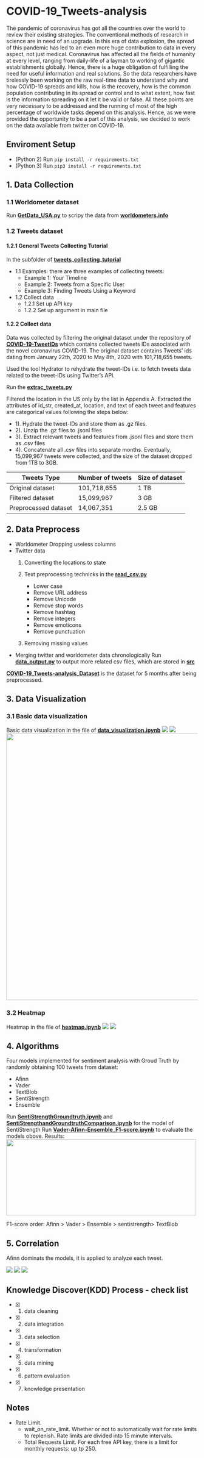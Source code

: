 # COVID-19_Tweets-analysis
The pandemic of coronavirus has got all the countries over the world to review their existing strategies. The conventional methods of research in science are in need of an upgrade. In this era of data explosion, the spread of this pandemic has led to an even more huge contribution to data in every aspect, not just medical. Coronavirus has affected all the fields of humanity at every level, ranging from daily-life of a layman to working of gigantic establishments globally. Hence, there is a huge obligation of fulfilling the need for useful information and real solutions. So the data researchers have tirelessly been working on the raw real-time data to understand why and how COVID-19 spreads and kills, how is the recovery, how is the common population contributing in its spread or control and to what extent, how fast is the information spreading on it let it be valid or false. All these points are very necessary to be addressed and the running of most of the high percentage of worldwide tasks depend on this analysis. Hence, as we were provided the opportunity to be a part of this analysis, we decided to work on the data available from twitter on COVID-19.

## Enviroment Setup
- (Python 2) Run `pip install -r requirements.txt`
- (Python 3) Run `pip3 install -r requirements.txt`

## 1. Data Collection
### 1.1 Worldometer dataset
Run **[GetData_USA.py](https://github.com/AllenSun7/COVID-19_Tweets-analysis/blob/master/Data_Collection/GetData_USA.py)** to scripy the data from **[worldometers.info](worldometers.info)**


### 1.2 Tweets dataset
#### 1.2.1 General Tweets Collecting Tutorial
In the subfolder of **[tweets_collecting_tutorial](https://github.com/AllenSun7/COVID-19_Tweets-analysis/tree/master/tweets_collection_tutorial)** 
- 1.1 Examples: there are three examples of collecting tweets:
    - Example 1: Your Timeline
    - Example 2: Tweets from a Specific User
    - Example 3: Finding Tweets Using a Keyword
- 1.2 Collect data   
    - 1.2.1 Set up API key
    - 1.2.2 Set up argument in main file

#### 1.2.2 Collect data 
Data was collected by filtering the original dataset under the repository of **[COVID-19-TweetIDs](https://github.com/echen102/COVID-19-TweetIDs)** which contains collected tweets IDs associated with the novel coronavirus COVID-19.
The original dataset contains Tweets’ ids dating from January 22th, 2020 to May 8th, 2020 with 101,718,655 tweets. 

Used the tool Hydrator to rehydrate the tweet-IDs i.e. to fetch tweets data related to the tweet-IDs using Twitter’s API. 

Run the **[extrac_tweets.py](https://github.com/AllenSun7/COVID-19_Tweets-analysis/tree/master/extrac_tweets.py)** 

Filtered the location in the US only by the list in Appendix A. Extracted the attributes of id_str, created_at, location, and text of each tweet and features are categorical values following the steps below:

- 1). Hydrate the tweet-IDs and store them as .gz files.
- 2). Unzip the .gz files to .jsonl files
- 3). Extract relevant tweets and features from .jsonl files and store them as .csv files
- 4). Concatenate all .csv files into separate months.
Eventually, 15,099,967 tweets were collected, and the size of the dataset dropped from 1TB to 3GB. 

|Tweets Type            |Number of tweets   |Size of dataset  |
|-------------          |----------------   |---------------  |
| Original dataset      | 101,718,655       |   1 TB          |
| Filtered dataset      |  15,099,967       |   3 GB          |
| Preprocessed dataset  |  14,067,351       | 2.5 GB          |



## 2. Data Preprocess
- Worldometer
Dropping useless columns 
- Twitter data 
    1. Converting the locations to state
    2. Text preprocessing technicks in the **[read_csv.py](https://github.com/AllenSun7/COVID-19_Tweets-analysis/blob/master/read_csv.py)**

        - Lower case
        - Remove URL address
        - Remove Unicode
        - Remove stop words
        - Remove hashtag 
        - Remove integers
        - Remove emoticons
        - Remove punctuation
    

    3. Removing missing values
- Merging twitter and worldometer data chronologically
Run **[data_output.py](https://github.com/AllenSun7/COVID-19_Tweets-analysis/tree/master/data_output.py)** to output more related csv files, which are stored in **[src](https://github.com/AllenSun7/COVID-19_Tweets-analysis/tree/master/src)**

**[COVID-19_Tweets-analysis_Dataset](https://drive.google.com/drive/folders/1eldqmOJw-LYUw5HvRDCMxnH-ZU48cqkE?usp=sharing)** is the dataset for 5 months after being preprocessed.


## 3. Data Visualization
### 3.1 Basic data visualization
Basic data visualization in the file of **[data_visualization.ipynb](https://github.com/AllenSun7/COVID-19_Tweets-analysis/blob/master/data_visualization.ipynb)**
    <!-- - Daily Tweets -->
    <img src="https://github.com/AllenSun7/COVID-19_Tweets-analysis/blob/master/src/daily_tweets.png"/>
    <!-- - Total Tweets for each state -->
    <img src="https://github.com/AllenSun7/COVID-19_Tweets-analysis/blob/master/src/tweets_states.png"/>
    <!-- - Word Cloud  -->
    <img src="https://github.com/AllenSun7/COVID-19_Tweets-analysis/blob/master/src/tweets_wordcloud.png" width="800" height="700"/>

### 3.2 Heatmap 
Heatmap in the file of **[heatmap.ipynb](https://github.com/AllenSun7/COVID-19_Tweets-analysis/blob/master/heatmap.ipynb)**
    <!-- - Tweets Heatmap  -->
    <img src="https://github.com/AllenSun7/COVID-19_Tweets-analysis/blob/master/src/heatmap_tweets.png"/>
    <!-- - Cases Heatmap -->
    <img src="https://github.com/AllenSun7/COVID-19_Tweets-analysis/blob/master/src/heatmap_cases.png"/>

## 4. Algorithms
Four models implemented for sentiment analysis with Groud Truth by randomly obtaining 100 tweets from dataset: 

- Afinn
- Vader
- TextBlob
- SentiStrength
- Ensemble

Run **[SentiStrengthGroundtruth.ipynb](https://github.com/AllenSun7/COVID-19_Tweets-analysis/blob/master/SentiStrengthGroundtruth.ipynb)** and **[SentiStrengthandGroundtruthComparison.ipynb](https://github.com/AllenSun7/COVID-19_Tweets-analysis/blob/master/SentiStrengthandGroundtruthComparison.ipynb)** for the model of SentiStrength
Run **[Vader-Afinn-Ensemble_F1-score.ipynb](https://github.com/AllenSun7/COVID-19_Tweets-analysis/blob/master/Vader-Afinn-Ensemble_F1-score.ipynb)** to evaluate the models obove.
Results:
<img src="https://github.com/AllenSun7/COVID-19_Tweets-analysis/blob/master/src/evalutions.png" width="500" height="200"/>

F1-score order: Afinn > Vader  > Ensemble > sentistrength> TextBlob

## 5. Correlation
Afinn dominats the models, it is applied to analyze each tweet.
<!-- - sentiments_tweets  -->
<img src="https://github.com/AllenSun7/COVID-19_Tweets-analysis/blob/master/src/sentiments_tweets.png"/>
<!-- - sentiments_cases -->
<img src="https://github.com/AllenSun7/COVID-19_Tweets-analysis/blob/master/src/sentiments_cases.png"/>
<!-- - tweets_cases -->
<img src="https://github.com/AllenSun7/COVID-19_Tweets-analysis/blob/master/src/tweets_cases.png"/>




## Knowledge Discover(KDD) Process - check list
- [x]  1) data cleaning
- [x]  2) data integration
- [x]  3) data selection
- [x]  4) transformation
- [x]  5) data mining
- [x]  6) pattern evaluation 
- [x]  7) knowledge presentation

## Notes
- Rate Limit.
    - wait_on_rate_limit. Whether or not to automatically wait for rate limits to replenish. Rate limits are divided into 15 minute intervals.  
    - Total Requests Limit. For each free API key, there is a limit for monthly requests: up tp 250. 
